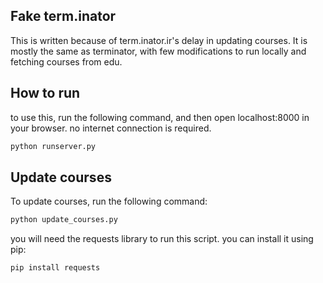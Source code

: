 ## Fake term.inator

This is written because of term.inator.ir's delay in updating courses.
It is mostly the same as terminator, with few modifications to run locally and fetching courses from edu.

## How to run
to use this, run the following command, and then open localhost:8000 in your browser.
no internet connection is required.

<!-- ```bash
python -m http.server
```
or -->
```bash
python runserver.py
```

## Update courses
To update courses, run the following command:

```bash
python update_courses.py
```

you will need the requests library to run this script. you can install it using pip:
```bash
pip install requests
```
